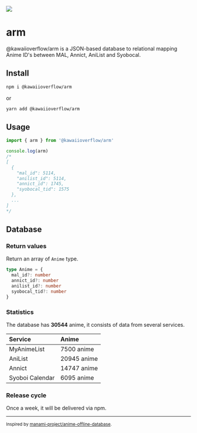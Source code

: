 ![](./og-image.png)

# arm

@kawaiioverflow/arm is a JSON-based database to relational mapping Anime ID's between MAL, Annict, AniList and Syobocal.

## Install

```sh
npm i @kawaiioverflow/arm
```

or

```sh
yarn add @kawaiioverflow/arm
```

## Usage

```ts
import { arm } from '@kawaiioverflow/arm'

console.log(arm)
/*
[
  {
    "mal_id": 5114,
    "anilist_id": 5114,
    "annict_id": 1745,
    "syobocal_tid": 1575
  },
  ...
]
*/
```

## Database

### Return values

Return an array of `Anime` type.

```ts
type Anime = {
  mal_id?: number
  annict_id?: number
  anilist_id?: number
  syobocal_tid?: number
}
```

### Statistics

<!-- start statistics -->

The database has **30544** anime, it consists of data from several services.

| Service         | Anime       |
| :-------------- | :---------- |
| MyAnimeList     | 7500 anime  |
| AniList         | 20945 anime |
| Annict          | 14747 anime |
| Syoboi Calendar | 6095 anime  |

<!-- end statistics -->

### Release cycle

Once a week, it will be delivered via npm.

---

<small>Inspired by <a href="https://github.com/manami-project/anime-offline-database">manami-project/anime-offline-database</a>.</small>
